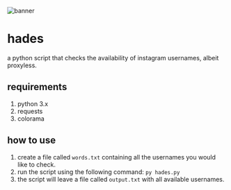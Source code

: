 ![banner](http://i.lelo.design/hades_output.png)

# hades
a python script that checks the availability of instagram usernames, albeit proxyless.

## requirements
1) python 3.x
2) requests
3) colorama

## how to use
1) create a file called `words.txt` containing all the usernames you would like to check.
2) run the script using the following command:
 `py hades.py`
3) the script will leave a file called `output.txt` with all available usernames.

